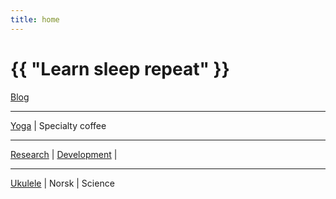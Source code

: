 ```yaml
---
title: home
---
```

# {{ "Learn sleep repeat" }}


[Blog](/pages/blog.html)

---
 
[Yoga](/2024/07/11/yoga.html) | Specialty coffee

---

[Research](/2024/07/13/research.html)
 | 
[Development](/2024/07/14/development.html)
 | 

---
 
[Ukulele](/2024/07/12/ukulele.html)
 |
Norsk
 | 
Science
